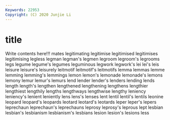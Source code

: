 ```yaml
---
Keywords: 22953
Copyright: (C) 2020 Junjie Li
---
```


# title

Write contents here!!!
mates
legitimating 
legitimise 
legitimised 
legitimises 
legitimising 
legless 
legman 
legman's 
legmen 
legroom
legroom's 
legrooms 
legs 
legume 
legume's 
legumes 
leguminous 
legwork 
legwork's 
lei
lei's 
leis 
leisure 
leisure's 
leisurely 
leitmotif 
leitmotif's 
leitmotifs 
lemma 
lemmas
lemme 
lemming 
lemming's 
lemmings 
lemon 
lemon's 
lemonade 
lemonade's 
lemons 
lemony
lemur 
lemur's 
lemurs 
lend 
lender 
lender's 
lenders 
lending 
lends 
length
length's 
lengthen 
lengthened 
lengthening 
lengthens 
lengthier 
lengthiest 
lengthily 
lengths 
lengthways
lengthwise 
lengthy 
leniency 
leniency's 
lenient 
leniently 
lens 
lens's 
lenses 
lent
lentil 
lentil's 
lentils 
leonine 
leopard 
leopard's 
leopards 
leotard 
leotard's 
leotards
leper 
leper's 
lepers 
leprechaun 
leprechaun's 
leprechauns 
leprosy 
leprosy's 
leprous 
lept
lesbian 
lesbian's 
lesbianism 
lesbianism's 
lesbians 
lesion 
lesion's 
lesions 
less 
